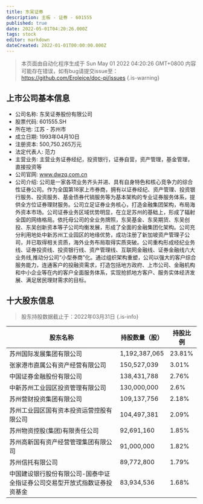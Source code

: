 ```yaml
---
title: 东吴证券
description: 主板 - 证券 - 601555
published: true
date: 2022-05-01T04:20:26.000Z
tags: stock
editor: markdown
dateCreated: 2022-01-01T00:00:00.000Z
---
```


> 本页面由自动化程序生成于 Sun May 01 2022 04:20:26 GMT+0800
> 内容可能存在错误，如有bug请提交issue至：https://github.com/Eroleice/doc-pi/issues
{.is-warning}

## 上市公司基本信息
- 公司名称: 东吴证券股份有限公司
- 股票代码: 601555.SH
- 所在地: 江苏 - 苏州市
- 成立日期: 1993年04月10日
- 注册资本: 500,750.265万元
- 法定代表人: 范力
- 主营业务: 主营业务证券经纪，投资银行，证券自营，资产管理，基金管理，直接投资等
- 公司官网: www.dwzq.com.cn
- 公司介绍: 公司是一家各项业务齐头并进、具有自身特色和核心竞争力的综合性证券公司。作为全国第18家上市券商，拥有以证券经纪、资产管理、投资银行服务、投资服务、基金债券代销服务等为基本架构的专业证券服务体系，提供全方位证券理财服务。公司立足证券业务核心，打造金融集团架构，布局海外资本市场。公司证券业务区域优势明显，在立足苏州的基础上，形成了辐射全国的网络格局。依托母公司的全业务牌照，东吴基金、东吴期货、东吴创投、东吴创新资本等子公司均衡发展，形成了全面的金融集团化架构。公司充分利用地处中新苏州工业园区的地缘优势，成功注册了新加坡资产管理子公司，并已取得相关资质，海外业务布局取得实质突破。公司重构形成经纪业务线、证券投资线、投资银行线、资产管理线、互联网金融线、证券金融线六大业务线,推动分公司“小型券商”化。通过组织架构重塑，公司以强大的客户综合服务能力，连通客户的投融资需求，打造包括地方政府、上市公司、金融机构和中小企业等在内的客户全面服务体系，实现抢抓地方客户、服务实体经济发展、满足居民理财需求的目标。


## 十大股东信息
> 股东持股数据截止于：2022年03月31日
{.is-info}

| 股东名称 | 持股数量（股） | 持股比例 |
| --- | --- | --- |
| 苏州国际发展集团有限公司 | 1,192,387,065 | 23.81% |
| 张家港市直属公有资产经营有限公司 | 150,527,039 | 3.01% |
| 中国证券金融股份有限公司 | 138,431,788 | 2.76% |
| 中新苏州工业园区投资管理有限公司 | 130,000,000 | 2.6% |
| 苏州营财投资集团有限公司 | 109,137,756 | 2.18% |
| 苏州工业园区国有资本投资运营控股有限公司 | 104,497,381 | 2.09% |
| 苏州物资控股(集团)有限责任公司 | 92,691,160 | 1.85% |
| 苏州高新国有资产经营管理集团有限公司 | 91,000,000 | 1.82% |
| 苏州信托有限公司 | 89,772,800 | 1.79% |
| 中国建设银行股份有限公司-国泰中证全指证券公司交易型开放式指数证券投资基金 | 83,934,536 | 1.68% |




